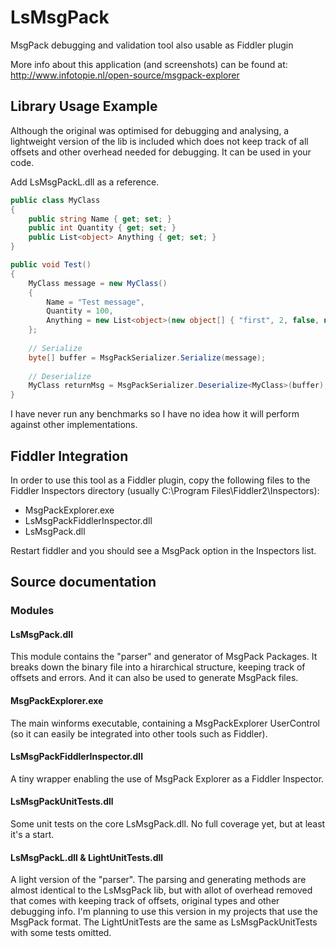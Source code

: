 # LsMsgPack
MsgPack debugging and validation tool also usable as Fiddler plugin

More info about this application (and screenshots) can be found at:
http://www.infotopie.nl/open-source/msgpack-explorer

Library Usage Example
---------------------
Although the original was optimised for debugging and analysing, a lightweight version of the lib is included which does not keep track of all offsets and other overhead needed for debugging. It can be used in your code.

Add LsMsgPackL.dll as a reference.

```csharp
public class MyClass
{
    public string Name { get; set; }
    public int Quantity { get; set; }
    public List<object> Anything { get; set; }
}

public void Test()
{
    MyClass message = new MyClass()
    {
        Name = "Test message",
        Quantity = 100,
        Anything = new List<object>(new object[] { "first", 2, false, null, 4.2d, "last" })
    };
    
    // Serialize
    byte[] buffer = MsgPackSerializer.Serialize(message);
    
    // Deserialize
    MyClass returnMsg = MsgPackSerializer.Deserialize<MyClass>(buffer);
}
```
I have never run any benchmarks so I have no idea how it will perform against other implementations.

Fiddler Integration
-------------------

In order to use this tool as a Fiddler plugin, copy the following files to the Fiddler Inspectors directory (usually C:\Program Files\Fiddler2\Inspectors):

- MsgPackExplorer.exe
- LsMsgPackFiddlerInspector.dll
- LsMsgPack.dll

Restart fiddler and you should see a MsgPack option in the Inspectors list.

Source documentation
--------------------

### Modules

#### LsMsgPack.dll
This module contains the "parser" and generator of MsgPack Packages. It breaks down the binary file into a hirarchical structure, keeping track of offsets and errors. And it can also be used to generate MsgPack files.

#### MsgPackExplorer.exe
The main winforms executable, containing a MsgPackExplorer UserControl (so it can easily be integrated into other tools such as Fiddler).

#### LsMsgPackFiddlerInspector.dll
A tiny wrapper enabling the use of MsgPack Explorer as a Fiddler Inspector.

#### LsMsgPackUnitTests.dll
Some unit tests on the core LsMsgPack.dll. No full coverage yet, but at least it's a start.

#### LsMsgPackL.dll & LightUnitTests.dll
A light version of the "parser". The parsing and generating methods are almost identical to the LsMsgPack lib, but with allot of overhead removed that comes with keeping track of offsets, original types and other debugging info. I'm planning to use this version in my projects that use the MsgPack format.
The LightUnitTests are the same as LsMsgPackUnitTests with some tests omitted.
